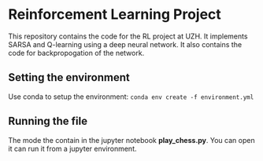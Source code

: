 # Reinforcement Learning Project

This repository contains the code for the RL project at UZH. It implements SARSA and Q-learning using a deep neural network. It also contains the code for backpropogation of the network. 

## Setting the environment

Use conda to setup the environment: `conda env create -f environment.yml`

## Running the file

The mode the contain in the jupyter notebook **play_chess.py**. You can open it can run it from a jupyter environment. 

